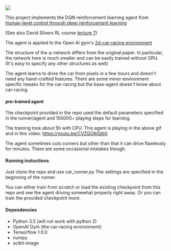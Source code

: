 ![](https://media.giphy.com/media/3og0IEKu84Ros9izyU/giphy.gif)

This project implements the DQN reinforcement learning agent from
[Human-level control through deep reinforcement
learning](http://www.davidqiu.com:8888/research/nature14236.pdf)

(See also David Silvers RL course [lecture 7](https://www.youtube.com/watch?v=UoPei5o4fps))

The agent is applied to the Open AI gym's [2d-car-racing environment](https://gym.openai.com/envs/CarRacing-v0)

The structure of the q-network differs from the original paper.
In particular, the network here is much smaller and can be easily trained without GPU.
(It's easy to specify any other structures as well)

The agent learns to drive the car from pixels in a few hours and doesn't need any hand-crafted features.
There are some minor environment specific tweaks for the car-racing but the base-agent doesn't know about car-racing.

#### pre-trained agent
The checkpoint provided in the repo used the default parameters
specified in the runner/agent and 150000~ playing steps for learning.

The training took about 5h with CPU.
This agent is playing in the above gif and in this video:
https://youtu.be/CVZQOAlQib0

The agent sometimes cuts corners but other than that it can drive flawlessly for minutes.
There are some occasional mistakes though.

#### Running instuctions
Just clone the repo and use car_runner.py
The settings are specified in the beginning of the runner.

You can either train from scratch or load the existing checkpoint
from this repo and see the agent driving somewhat properly right away.
Or you can train the provided checkpoint more.

#### Dependencies
- Python 3.5 (will not work with python 2)
- OpenAI Gym (the car-racing environment)
- Tensorflow 1.0.0
- numpy
- scikit-image
